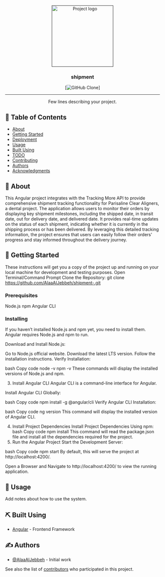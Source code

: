<p align="center">
  <a href="" rel="noopener">
 <img width=200px height=200px src="https://i.imgur.com/6wj0hh6.jpg" alt="Project logo"></a>
</p>

<h3 align="center">shipment</h3>

<div align="center">

[![GitHub Clone](https://github.com/AlaaAlJebbeh/shipment-.git)]

</div>

---

<p align="center"> Few lines describing your project.
    <br> 
</p>

## 📝 Table of Contents

- [About](#about)
- [Getting Started](#getting_started)
- [Deployment](#deployment)
- [Usage](#usage)
- [Built Using](#built_using)
- [TODO](../TODO.md)
- [Contributing](../CONTRIBUTING.md)
- [Authors](#authors)
- [Acknowledgments](#acknowledgement)

## 🧐 About <a name = "about"></a>

This Angular project integrates with the Tracking More API to provide comprehensive shipment tracking functionality for Parisaline Clear Aligners, a dental project. The application allows users to monitor their orders by displaying key shipment milestones, including the shipped date, in transit date, out for delivery date, and delivered date. It provides real-time updates on the status of each shipment, indicating whether it is currently in the shipping process or has been delivered. By leveraging this detailed tracking information, the project ensures that users can easily follow their orders' progress and stay informed throughout the delivery journey.

## 🏁 Getting Started <a name = "getting_started"></a>

These instructions will get you a copy of the project up and running on your local machine for development and testing purposes.
Open Terminal/Command Prompt
Clone the Repository: git clone <https://github.com/AlaaAlJebbeh/shipment-.git>

### Prerequisites

Node.js
npm
Angular CLI

### Installing

If you haven’t installed Node.js and npm yet, you need to install them. Angular requires Node.js and npm to run.

Download and Install Node.js:

Go to Node.js official website.
Download the latest LTS version.
Follow the installation instructions.
Verify Installation:

bash
Copy code
node -v
npm -v
These commands will display the installed versions of Node.js and npm.

3. Install Angular CLI
   Angular CLI is a command-line interface for Angular.

Install Angular CLI Globally:

bash
Copy code
npm install -g @angular/cli
Verify Angular CLI Installation:

bash
Copy code
ng version
This command will display the installed version of Angular CLI.

4. Install Project Dependencies
   Install Project Dependencies Using npm:
   bash
   Copy code
   npm install
   This command will read the package.json file and install all the dependencies required for the project.
5. Run the Angular Project
   Start the Development Server:

bash
Copy code
npm start
By default, this will serve the project at http://localhost:4200/.

Open a Browser and Navigate to http://localhost:4200/ to view the running application.

## 🎈 Usage <a name="usage"></a>

Add notes about how to use the system.

## ⛏️ Built Using <a name = "built_using"></a>

- [Angular](https://angular.dev/) - Frontend Framework

## ✍️ Authors <a name = "authors"></a>

- [@AlaaAlJebbeh](https://github.com/AlaaAlJebbeh) - Initial work

See also the list of [contributors](Mr.Yaseen) who participated in this project.
